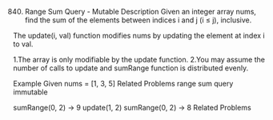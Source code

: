 840. Range Sum Query - Mutable
Description
Given an integer array nums, find the sum of the elements between indices i and j (i ≤ j), inclusive.

The update(i, val) function modifies nums by updating the element at index i to val.

1.The array is only modifiable by the update function.
2.You may assume the number of calls to update and sumRange function is distributed evenly.

Example
Given nums = [1, 3, 5]
Related Problems
range sum query immutable

sumRange(0, 2) -> 9
update(1, 2)
sumRange(0, 2) -> 8
Related Problems

